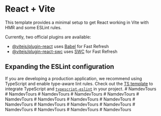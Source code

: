 # React + Vite

This template provides a minimal setup to get React working in Vite with HMR and some ESLint rules.

Currently, two official plugins are available:

- [@vitejs/plugin-react](https://github.com/vitejs/vite-plugin-react/blob/main/packages/plugin-react/README.md) uses [Babel](https://babeljs.io/) for Fast Refresh
- [@vitejs/plugin-react-swc](https://github.com/vitejs/vite-plugin-react-swc) uses [SWC](https://swc.rs/) for Fast Refresh

## Expanding the ESLint configuration

If you are developing a production application, we recommend using TypeScript and enable type-aware lint rules. Check out the [TS template](https://github.com/vitejs/vite/tree/main/packages/create-vite/template-react-ts) to integrate TypeScript and [`typescript-eslint`](https://typescript-eslint.io) in your project.
#   N a m d e v T o u r s  
 #   N a m d e v T o u r s  
 #   N a m d e v T o u r s  
 #   N a m d e v T o u r s  
 #   N a m d e v T o u r s  
 #   N a m d e v T o u r s  
 #   N a m d e v T o u r s  
 #   N a m d e v T o u r s  
 #   N a m d e v T o u r s  
 #   N a m d e v T o u r s  
 #   N a m d e v T o u r s  
 #   N a m d e v T o u r s  
 #   N a m d e v T o u r s  
 #   N a m d e v T o u r s  
 #   N a m d e v T o u r s  
 #   N a m d e v T o u r s  
 #   N a m d e v T o u r s  
 